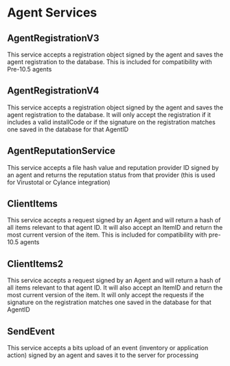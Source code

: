 [title]: # (Agent Services)
[tags]: # (API,Agent,Services)
[priority]: # (100) 
# Agent Services

## AgentRegistrationV3

This service accepts a registration object signed by the agent and saves the agent registration to the database.  This is included for compatibility with Pre-10.5 agents

## AgentRegistrationV4 

This service accepts a registration object signed by the agent and saves the agent registration to the database.  It will only accept the registration if it includes a valid installCode or if the signature on the registration matches one saved in the database for that AgentID

## AgentReputationService

This service accepts a file hash value and reputation provider ID signed by an agent and returns the reputation status from that provider (this is used for Virustotal or Cylance integration)

## ClientItems

This service accepts a request signed by an Agent and will return a hash of all items relevant to that agent ID.  It will also accept an ItemID and return the most current version of the item.  This is included for compatibility with pre-10.5 agents

## ClientItems2

This service accepts a request signed by an Agent and will return a hash of all items relevant to that agent ID.  It will also accept an ItemID and return the most current version of the item.  It will only accept the requests if the signature on the registration matches one saved in the database for that AgentID

## SendEvent

This service accepts a bits upload of an event (inventory or application action) signed by an agent and saves it to the server for processing
